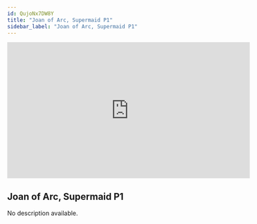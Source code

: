 ```yaml
---
id: QujoNx7DW8Y
title: "Joan of Arc, Supermaid P1"
sidebar_label: "Joan of Arc, Supermaid P1"
---
```


<div class="video-float-container">
  <iframe
    width="560"
    height="315"
    src="https://www.youtube.com/embed/QujoNx7DW8Y"
    title="YouTube video player"
    frameborder="0"
    allow="accelerometer; autoplay; clipboard-write; encrypted-media; gyroscope; picture-in-picture; web-share"
    referrerpolicy="strict-origin-when-cross-origin"
    allowfullscreen
  ></iframe>
</div>

## Joan of Arc, Supermaid P1

No description available.
